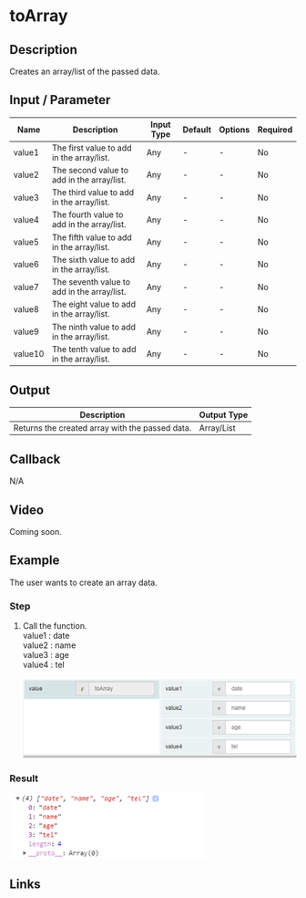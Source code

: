 ﻿# toArray

## Description

Creates an array/list of the passed data.

## Input / Parameter
    
| Name | Description | Input Type | Default | Options | Required |
| ------ | ------ | ------ | ------ | ------ | ------ |
| value1 | The first value to add in the array/list. | Any | - | - | No |
| value2 | The second value to add in the array/list. | Any | - | - | No |
| value3 | The third value to add in the array/list. | Any | - | - | No |
| value4 | The fourth value to add in the array/list. | Any | - | - | No |
| value5 | The fifth value to add in the array/list. | Any | - | - | No |
| value6 | The sixth value to add in the array/list. | Any | - | - | No |
| value7 | The seventh value to add in the array/list. | Any | - | - | No |
| value8 | The eight value to add in the array/list. | Any | - | - | No |
| value9 | The ninth value to add in the array/list. | Any | - | - | No |
| value10 | The tenth value to add in the array/list. | Any | - | - | No |

## Output   

| Description | Output Type |
| ------ | ------ |
| Returns the created array with the passed data. | Array/List |

## Callback

N/A

## Video

Coming soon.


## Example


The user wants to create an array data.

### Step

1. Call the function.
    </br>
    value1 : date<br />
    value2 : name<br />
    value3 : age<br />
    value4 : tel<br />
    
    ![](../../../../document/function/Object/toArray/toArray-step-1.png?raw=true)

### Result

![](../../../../document/function/Object/toArray/toArray-result-1.png?raw=true)



## Links